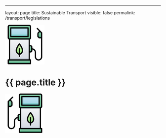 ---
layout: page
title: Sustainable Transport
visible: false
permalink: /transport/legislations


<script src="//cdnjs.cloudflare.com/ajax/libs/list.js/1.5.0/list.min.js"></script>

<div>
  <div class="centered-title" onclick="location.href='/transport'" style="cursor: pointer;">
  <img src="/assets/icons/DrawKit-Ecology/Color/Gas Station.svg">
  <h1>{{ page.title }}</h1>
  <img src="/assets/icons/DrawKit-Ecology/Color/Gas Station.svg" style="transform: scaleX(-1);">
</div>

</script>
